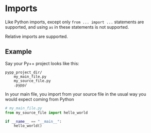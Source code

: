 # Imports

Like Python imports, except only `from ... import ...` statements are supported, and using `as` in these statements is not supported.

Relative imports are supported.

## Example

Say your Py++ project looks like this:

```text
pypp_project_dir/
    my_main_file.py
    my_source_file.py
    .pypp/
```

In your main file, you import from your source file in the usual way you would expect coming from Python

```python
# my_main_file.py
from my_source_file import hello_world

if __name__ == "__main__":
    hello_world()
```
